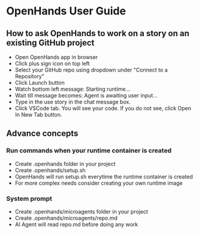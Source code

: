 # OpenHands User Guide

## How to ask OpenHands to work on a story on an existing GitHub project
- Open OpenHands app in browser
- Click plus sign icon on top left
- Select your GitHub repo using dropdown under "Connect to a Repository"
- Click Launch button
- Watch bottom left message: Starting runtime...
- Wait till message becomes: Agent is awaiting user input...
- Type in the use story in the chat message box.
- Click VSCode tab. You will see your code. If you do not see, click Open In New Tab button.

## Advance concepts
### Run commands when your runtime container is created
- Create .openhands folder in your project
- Create .openhands/setup.sh
- OpenHands will run setup.sh everytime the runtime container is created
- For more complex needs consider creating your own runtime image


### System prompt
- Create .openhands/microagents folder in your project
- Create .openhands/microagents/repo.md
- AI Agent will read repo.md before doing any work




